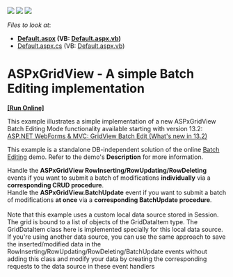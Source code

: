<!-- default badges list -->
![](https://img.shields.io/endpoint?url=https://codecentral.devexpress.com/api/v1/VersionRange/128532752/18.2.4%2B)
[![](https://img.shields.io/badge/Open_in_DevExpress_Support_Center-FF7200?style=flat-square&logo=DevExpress&logoColor=white)](https://supportcenter.devexpress.com/ticket/details/E5045)
[![](https://img.shields.io/badge/📖_How_to_use_DevExpress_Examples-e9f6fc?style=flat-square)](https://docs.devexpress.com/GeneralInformation/403183)
<!-- default badges end -->
<!-- default file list -->
*Files to look at*:

* **[Default.aspx](./CS/WebSite/Default.aspx) (VB: [Default.aspx.vb](./VB/WebSite/Default.aspx.vb))**
* [Default.aspx.cs](./CS/WebSite/Default.aspx.cs) (VB: [Default.aspx.vb](./VB/WebSite/Default.aspx.vb))
<!-- default file list end -->
# ASPxGridView - A simple Batch Editing implementation
<!-- run online -->
**[[Run Online]](https://codecentral.devexpress.com/e5045/)**
<!-- run online end -->


<p>This example illustrates a simple implementation of a new ASPxGridView Batch Editing Mode functionality available starting with version 13.2:<br> <a href="https://community.devexpress.com/blogs/aspnet/archive/2013/12/16/asp-net-webforms-amp-mvc-gridview-batch-edit-what-39-s-new-in-13-2.aspx"><u>ASP.NET WebForms & MVC: GridView Batch Edit (What's new in 13.2)</u></a></p>
<p>This example is a standalone DB-independent solution of the online <a href="http://demos.devexpress.com/ASPxGridViewDemos/GridEditing/BatchEditing.aspx"><u>Batch Editing</u></a> demo. Refer to the demo's <strong>Description</strong> for more information.</p>
<p>Handle the <strong>ASPxGridView RowInserting/RowUpdating/RowDeleting</strong> events if you want to submit a batch of modifications <strong>individually</strong> via a <strong>corresponding CRUD procedure</strong>.<br> Handle the <strong>ASPxGridView.BatchUpdate</strong> event if you want to submit a batch of modifications <strong>at once</strong> via a <strong>corresponding BatchUpdate procedure</strong>.<br><br>Note that this example uses a custom local data source stored in Session. The grid is bound to a list of objects of the GridDataItem type. The GridDataItem class here is implemented specially for this local data source. If you're using another data source, you can use the same approach to save the inserted/modified data in the RowInserting/RowUpdating/RowDeleting/BatchUpdate events without adding this class and modify your data by creating the corresponding requests to the data source in these event handlers</p>

<br/>


